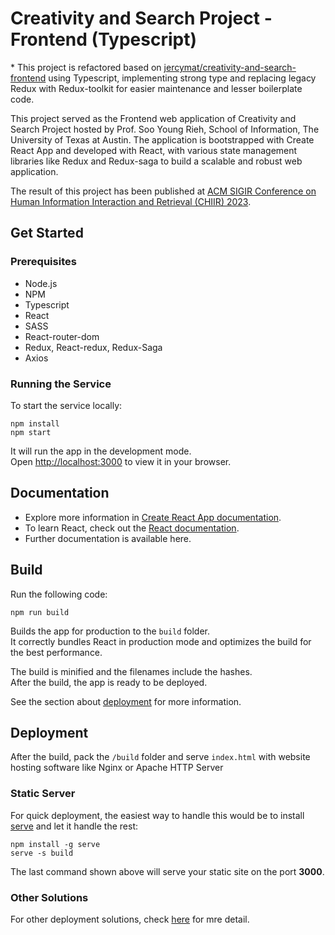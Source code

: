 # Creativity and Search Project - Frontend (Typescript)

\* This project is refactored based on [jercymat/creativity-and-search-frontend](https://github.com/jercymat/creativity-and-search-frontend) using Typescript, implementing strong type and replacing legacy Redux with Redux-toolkit for easier maintenance and lesser boilerplate code.

This project served as the Frontend web application of Creativity and Search Project hosted by Prof. Soo Young Rieh, School of Information, The University of Texas at Austin. The application is bootstrapped with Create React App and developed with React, with various state management libraries like Redux and Redux-saga to build a scalable and robust web application.

The result of this project has been published at [ACM SIGIR Conference on Human Information Interaction and Retrieval (CHIIR) 2023](https://dl.acm.org/doi/10.1145/3576840.3578294).

## Get Started

### Prerequisites

- Node.js
- NPM
- Typescript
- React
- SASS
- React-router-dom
- Redux, React-redux, Redux-Saga
- Axios

### Running the Service

To start the service locally:

```
npm install
npm start
```

It will run the app in the development mode.\
Open [http://localhost:3000](http://localhost:3000) to view it in your browser.

## Documentation

- Explore more information in [Create React App documentation](https://facebook.github.io/create-react-app/docs/getting-started).
- To learn React, check out the [React documentation](https://reactjs.org/).
- Further documentation is available here.

## Build

Run the following code:

```
npm run build
```

Builds the app for production to the `build` folder.\
It correctly bundles React in production mode and optimizes the build for the best performance.

The build is minified and the filenames include the hashes.\
After the build, the app is ready to be deployed.

See the section about [deployment](https://facebook.github.io/create-react-app/docs/deployment) for more information.

## Deployment

After the build, pack the `/build` folder and serve `index.html` with website hosting software like Nginx or Apache HTTP Server

### Static Server

For quick deployment, the easiest way to handle this would be to install [serve](https://github.com/vercel/serve) and let it handle the rest:

```
npm install -g serve
serve -s build
```

The last command shown above will serve your static site on the port **3000**.

### Other Solutions

For other deployment solutions, check [here](https://create-react-app.dev/docs/deployment/) for mre detail.

